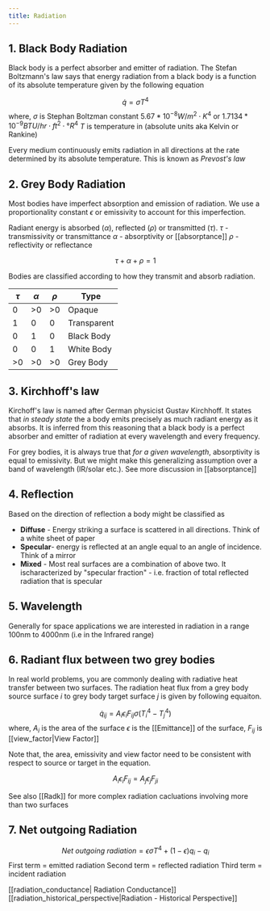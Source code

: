 ```yaml
---
title: Radiation
---
```

## 1. Black Body Radiation 
Black body is a perfect absorber and emitter of radiation. The Stefan Boltzmann's law says that energy radiation from a black body is a function of its absolute temperature given by the following equation

$$\dot q = \sigma T^4$$
where,
$\sigma$ is Stephan Boltzman constant $5.67 * 10^{-8} W/m^2\cdot K^4$ or $1.7134*10^{-9}BTU/hr\cdot ft^2\cdot °R^4$
$T$ is temperature in (absolute units aka Kelvin or Rankine)

Every medium continuously emits radiation in all directions at the rate determined by its absolute temperature. This is known as *Prevost's law*

## 2. Grey Body Radiation
Most bodies have imperfect absorption and emission of radiation. We use a proportionality constant $\epsilon$ or emissivity to account for this imperfection. 

Radiant energy is absorbed ($\alpha$), reflected ($\rho$) or transmitted ($\tau$). 
$\tau$ - transmissivity or transmittance
$\alpha$ - absorptivity or [[absorptance]]
$\rho$ - reflectivity or reflectance

$$\tau + \alpha + \rho = 1$$

Bodies are classified according to how they transmit and absorb radiation. 

| $\tau$ | $\alpha$ | $\rho$ | Type        |
| ------ | -------- | ------ | ----------- |
| 0      | >0       | >0     | Opaque      |
| 1      | 0        | 0      | Transparent |
| 0      | 1        | 0      | Black Body  |
| 0      | 0        | 1      | White Body  |
| >0     | >0       | >0     | Grey Body            |

## 3. Kirchhoff's law
Kirchoff's law is named after German physicist Gustav Kirchhoff. It states that *in steady state* the a body emits precisely as much radiant energy as it absorbs. It is inferred from this reasoning that a black body is a perfect absorber and emitter of radiation at every wavelength and every frequency.

For grey bodies, it is always true that *for a given wavelength*, absorptivity is equal to emissivity. But we might make this generalizing assumption over a band of wavelength (IR/solar etc.). See more discussion in [[absorptance]]

## 4. Reflection
Based on the direction of reflection a body might be classified as
- **Diffuse** - Energy striking a surface is scattered in all directions. Think of a white sheet of paper
- **Specular**- energy is reflected at an angle equal to an angle of incidence. Think of a mirror
- **Mixed** - Most real surfaces are a combination of above two. It ischaracterized by "specular fraction" - i.e. fraction of total reflected radiation that is specular

## 5. Wavelength
Generally for space applications we are interested in radiation in a range 100nm to 4000nm (i.e in the Infrared range)

## 6. Radiant flux between two grey bodies
In real world problems, you are commonly dealing with radiative heat transfer between two surfaces. The radiation heat flux from a grey body source surface $i$ to  grey body target surface $j$ is given by following equaiton.

$$\dot q_{ij} = A_i\epsilon_iF_{ij}\sigma(T^4_i-T^4_j)$$
where,
$A_i$ is the area of the surface
$\epsilon$ is the [[Emittance]] of the surface,
$F_{ij}$ is [[view_factor|View Factor]]

Note that, the area, emissivity and view factor need to be consistent with respect to source or target in the equation.

$$A_i\epsilon_iF_{ij} =  A_j\epsilon_jF_{ji}$$

See also [[Radk]] for more complex radiation cacluations involving more than two surfaces

## 7. Net outgoing Radiation
$$ Net\ outgoing\ radiation = \epsilon \sigma T^4 + (1-\epsilon)q_i - q_i$$
First term = emitted radiation
Second term = reflected radiation
Third term = incident radiation

[[radiation_conductance| Radiation Conductance]]
[[radiation_historical_perspective|Radiation - Historical Perspective]]